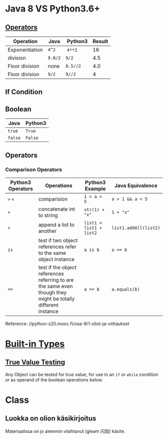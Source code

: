 # Java 8 VS Python3.6+
## [Operators](https://docs.python.org/3.4/library/operator.html#module-operator)

Operation       | Java    | Python3   | Result
----------------|---------|-----------|-------
Exponentiation  | `4^2`   | `4**2`    | 16
division        | `9.0/2` | `9/2`     | 4.5
Floor division  | none    | `8.5//2`  | 4.0
Floor division  | `9/2`   | `9//2`    | 4


## If Condition

## Boolean
Java    | Python3
--------|--------
`true`  |`True`
`false` |`False`

## Operators
### Comparison Operators
Python3 Operators |Operations                                                                                                   |Python3 Example          |Java Equivalence
------------------|-------------------------------------------------------------------------------------------------------------|-------------------------|----------------
`>` `<`           |comparision                                                                                                  |`1 < a < 5`              |`a > 1 && a < 5`
`+`               |concatenate int to string                                                                                    |`str(1) + "x"`           |`1 + "x"`
`+`               |append a list to another                                                                                     |`list1 = list1 + list2`  |`list1.addAll(list2)` 
`is`              |test if two object references refer to the same object instance                                              |`a is b`                 |`a == b`
`==`              |test if the object references referring to are the same even though they might be totally different instance |`a == b`                 |`a.equals(b)`    
Reference: //python-s20.mooc.fi/osa-9/1-oliot-ja-viittaukset 
# [Built-in Types](https://docs.python.org/3.7/library/stdtypes.html)
## [True Value Testing](https://docs.python.org/3.7/library/stdtypes.html#truth-value-testing)
Any Object can be tested for true value, for use in an `if` or `while` condition or as operand of the boolean operations below.

# Class
## Luokka on olion käsikirjoitus
Materiaalissa on jo aiemmin vilahtanut (gleam 闪现) käsite.
